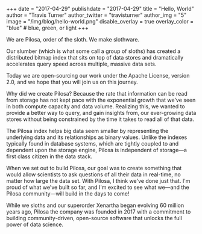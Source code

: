 +++
date = "2017-04-29"
publishdate = "2017-04-29"
title = "Hello, World"
author = "Travis Turner"
author_twitter = "travisturner"
author_img = "5"
image = "/img/blog/hello-world.png"
disable_overlay = true
overlay_color = "blue" # blue, green, or light
+++

We are Pilosa, order of the sloth. We make slothware.

Our slumber (which is what some call a group of sloths) has created a distributed bitmap index that sits on top of data stores and dramatically accelerates query speed across multiple, massive data sets.

<!--more-->

Today we are open-sourcing our work under the Apache License, version 2.0, and we hope that you will join us on this journey.

Why did we create Pilosa? Because the rate that information can be read from storage has not kept pace with the exponential growth that we've seen in both compute capacity and data volume. Realizing this, we wanted to provide a better way to query, and gain insights from, our ever-growing data stores without being constrained by the time it takes to read all of that data.

The Pilosa index helps big data seem smaller by representing the underlying data and its relationships as binary values. Unlike the indexes typically found in database systems, which are tightly coupled to and dependent upon the storage engine, Pilosa is independent of storage—a first class citizen in the data stack.

When we set out to build Pilosa, our goal was to create something that would allow scientists to ask questions of all their data in real-time, no matter how large the data set. With Pilosa, I think we've done just that. I'm proud of what we've built so far, and I'm excited to see what we—and the Pilosa community—will build in the days to come!

While we sloths and our superorder Xenartha began evolving 60 million years ago, Pilosa the company was founded in 2017 with a commitment to building community-driven, open-source software that unlocks the full power of data science.
